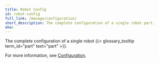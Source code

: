 ```yaml
---
title: Robot Config
id: robot-config
full_link: /manage/configuration/
short_description: The complete configuration of a single robot part.
aka:
---
```


The complete configuration of a single robot {{< glossary_tooltip term_id="part" text="part" >}}.

For more information, see [Configuration](../../manage/configuration/).
